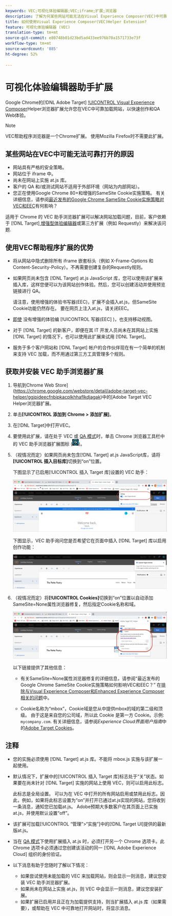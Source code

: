 ```yaml
---
keywords: VEC;可视化体验编辑器;VEC;iframe;扩展;浏览器
description: 了解为何某些网站可能无法在Visual Experience Composer(VEC)中可靠打开。 通过VEC Helper浏览器扩展，您可以在VEC中可靠地加载网站。
title: 如何使用Visual Experience Composer(VEC)Helper Extension?
feature: 可视化体验编辑器 (VEC)
translation-type: tm+mt
source-git-commit: e80748b01d23bd5ad433ee976b70a1571733e73f
workflow-type: tm+mt
source-wordcount: '885'
ht-degree: 52%

---
```



# 可视化体验编辑器助手扩展

Google Chrome的[!DNL Adobe Target] [!UICONTROL  Visual Experience Composer](VEC)Helper浏览器扩展允许您在VEC中可靠加载网站，以快速创作和QA Web体验。

>[!NOTE]
>
>VEC帮助程序浏览器是一个Chrome扩展。 使用Mozilla Firefox时不需要此扩展。

## 某些网站在VEC中可能无法可靠打开的原因

* 网站具有严格的安全策略。
* 网站位于 iframe 中。
* 尚未在网站上实施 at.js 库。
* 客户的 QA 和/或测试网站不适用于外部环境（网站为内部网站）。
* 您正在使用Google Chrome 80+和增强的SameSite Cookie实施策略。 有关详细信息，请参阅[最近发布的Google Chrome SameSite Cookie实施策略对VEC和EEC](/help/c-experiences/c-visual-experience-composer/r-troubleshoot-composer/issues-related-to-the-visual-experience-composer-vec-and-enhanced-experience-composer-eec.md#samesite)有何影响？

适用于 Chrome 的 VEC 助手浏览器扩展可以解决网站加载问题，目前，客户依赖于 [!DNL Target][ 增强型体验编辑器](/help/administrating-target/visual-experience-composer-set-up.md#eec)或第三方扩展（例如 Requestly）来解决该问题.

## 使用VEC帮助程序扩展的优势

* 将从网站中隐式删除所有 iframe 嵌套标头（例如 X-Frame-Options 和 Content-Security-Policy）。不再需要创建复杂的Requestly规则。
* 如果网页尚未包含 [!DNL Target] at.js JavaScript 库，您可以使用该扩展来插入库，这样您便可以为该网站创作体验。然后，您可以创建活动并使用预览链接进行 QA。

   请注意，使用增强的体验书写器(EEC)，扩展不会插入at.js，但SameSite Cookie功能仍然存在。 要在网页上注入at.js，请关闭EEC。

* [即使](/help/c-experiences/c-visual-experience-composer/mobile-viewports.md) 没有增强的体验编 [!UICONTROL 写器(EEC] )，也支持移动视图。
* 对于 [!DNL Target] 的新客户，即便在其 IT 开发人员尚未在其网站上实施 [!DNL Target] 的情况下，也可以使用此扩展来试用 [!DNL Target]。
* 服务于多个客户网站和 [!DNL Target] 帐户的合作伙伴现在有一个简单的机制来支持 VEC 加载，而不用通过第三方工具管理多个规则。

## 获取并安装 VEC 助手浏览器扩展

1. 导航到Chrome Web Store](https://chrome.google.com/webstore/detail/adobe-target-vec-helper/ggjpideecfnbipkacplkhhaflkdjagak)中的[Adobe Target VEC Helper浏览器扩展。
1. 单击&#x200B;**[!UICONTROL 添加到 Chrome > 添加扩展]**。
1. 在[!DNL Target]中打开VEC。
1. 要使用此扩展，请在处于 VEC 或 [QA 模式](/help/c-activities/c-activity-qa/activity-qa.md)时，单击 Chrome 浏览器工具栏中的 VEC 助手浏览器扩展图标 (![VEC 助手图标](/help/c-experiences/c-visual-experience-composer/r-troubleshoot-composer/assets/vec-help-extension.png))。
1. （视情况而定）如果网页尚未包含[!DNL Target] at.js JavaScript库，请将&#x200B;**[!UICONTROL 插入目标库]**&#x200B;切换到“on”位置。

   下图显示了已启用[!UICONTROL 插入 Target 库]设置的 VEC 助手：

   ![VEC 助手 1](/help/c-experiences/c-visual-experience-composer/r-troubleshoot-composer/assets/vec-help-extension-1.png)

   下图显示，VEC 助手询问您是否希望它在页面中插入 [!DNL Target] 库以启用创作功能：

   ![VEC 助手 2](/help/c-experiences/c-visual-experience-composer/r-troubleshoot-composer/assets/vec-helper.png)

1. （视情况而定）将&#x200B;**[!UICONTROL Cookies]**&#x200B;切换到“on”位置以自动添加SameSite=None属性浏览器修复，然后指定Cookie名称和域。

   ![Cookie在VEC帮助程序扩展中切换](/help/c-experiences/c-visual-experience-composer/r-troubleshoot-composer/assets/cookies-vec-helper.png)

   以下链接提供了其他信息：

   * 有关SameSite=None属性浏览器修复的详细信息，请参阅“最近发布的Google Chrome SameSite Cookie实施策略如何影响VEC和EEC？” 在[排除与Visual Experience Composer和Enhanced Experience Composer相关的问题](/help/c-experiences/c-visual-experience-composer/r-troubleshoot-composer/issues-related-to-the-visual-experience-composer-vec-and-enhanced-experience-composer-eec.md#samesite)中。

   * Cookie名称为“mbox”，Cookie域是您从中提供mbox的域的第二级和顶级。 由于这是来自您的公司域，所以此 Cookie 是第一方 Cookie。示例: `mycompany.com`. 有关详细信息，请参阅&#x200B;*Experience Cloud界面用户指南*&#x200B;中的[Adobe Target Cookies](https://experienceleague.adobe.com/docs/core-services/interface/ec-cookies/cookies-target.html)。

## 注释

* 您的实施必须使用 [!DNL Target] at.js 库。不能将 mbox.js 实施与该扩展一起使用。
* 默认情况下，扩展中的[!UICONTROL 插入 Target 库]标志处于“关”状态。如果要在尚未针对 [!DNL Target] 实施的网站上使用 VEC，则可以启用此标志。

   此标志是全局设置。 可以为在 VEC 中打开的所有网站启用或禁用此标志。因此，例如，如果将此标志设置为“on”并打开已通过at.js实现的网站，您将收到一条消息，通知您已加载at.js。 Adobe预期大多数客户在其页面上已实施at.js，并使用默认设置“off”。

* 该扩展可加载[!UICONTROL “管理”>“实施”]中的[!DNL Target UI]提供的最新版at.js。
* 当在 [QA 模式](/help/c-activities/c-activity-qa/activity-qa.md)下使用扩展插入 at.js 时，必须打开另一个 Chrome 选项卡。此 Chrome 选项卡必须通过您创建该活动的同一 [!DNL Adobe Experience Cloud] 组织的身份验证。
* 以下消息有助于您随时了解以下情况：

   * 如果尝试使用未能加载的 VEC 来加载网站，则会显示一则消息，建议您安装 VEC 助手浏览器扩展。
   * 如果尚未在网站上实施 at.js，则 VEC 中会显示一则消息，建议您安装扩展。
   * 如果扩展已启用并且正在为加载提供支持，则当扩展插入 at.js 库（如果需要），或帮助在 VEC 中可靠地打开网站时，将显示消息。

